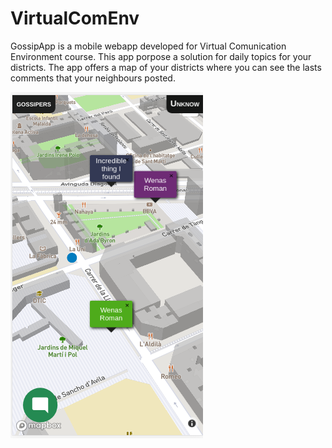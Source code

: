 # VirtualComEnv
GossipApp is a mobile webapp developed for Virtual Comunication Environment course. This app porpose a solution for daily topics for your districts. The app offers a map of your districts where you can see the lasts comments that your neighbours posted. 

![image](https://raw.githubusercontent.com/rooom13/GossipApp/master/snapshot.png)
